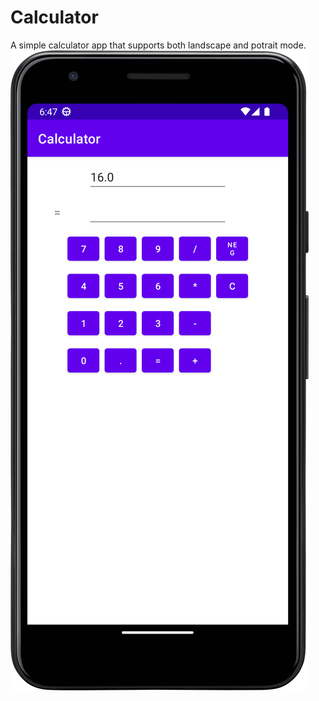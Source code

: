 # Calculator
A simple calculator app that supports both landscape and potrait mode.
![Calculator](Screenshot_20221229_184814.png)
